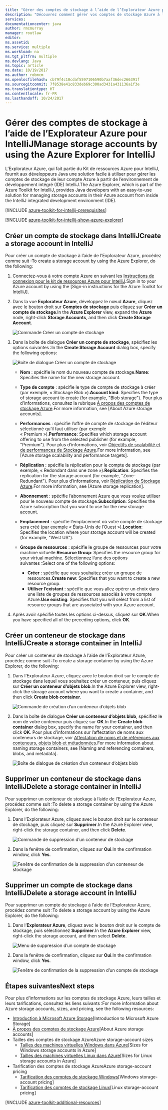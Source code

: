 ```yaml
---
title: "Gérer des comptes de stockage à l’aide de l’Explorateur Azure pour IntelliJ"
description: "Découvrez comment gérer vos comptes de stockage Azure à l’aide de l’Explorateur Azure pour IntelliJ."
services: 
documentationcenter: java
author: rmcmurray
manager: routlaw
editor: 
ms.assetid: 
ms.service: multiple
ms.workload: na
ms.tgt_pltfrm: multiple
ms.devlang: Java
ms.topic: article
ms.date: 10/19/2017
ms.author: robmcm
ms.openlocfilehash: cb79f4c10cdaf5597106590b7aaf36dec266391f
ms.sourcegitcommit: 7f8538e41c833deb69c300ad3431a431136a1f3e
ms.translationtype: HT
ms.contentlocale: fr-FR
ms.lasthandoff: 10/24/2017
---
```

# <a name="manage-storage-accounts-by-using-the-azure-explorer-for-intellij"></a><span data-ttu-id="e4216-103">Gérer des comptes de stockage à l’aide de l’Explorateur Azure pour IntelliJ</span><span class="sxs-lookup"><span data-stu-id="e4216-103">Manage storage accounts by using the Azure Explorer for IntelliJ</span></span>

<span data-ttu-id="e4216-104">L’Explorateur Azure, qui fait partie du Kit de ressources Azure pour IntelliJ, fournit aux développeurs Java une solution facile à utiliser pour gérer les comptes de stockage de leur compte Azure à partir de l’environnement de développement intégré (IDE) IntelliJ.</span><span class="sxs-lookup"><span data-stu-id="e4216-104">The Azure Explorer, which is part of the Azure Toolkit for IntelliJ, provides Java developers with an easy-to-use solution for managing storage accounts in their Azure account from inside the IntelliJ integrated development environment (IDE).</span></span>

[!INCLUDE [azure-toolkit-for-intellij-prerequisites](../includes/azure-toolkit-for-intellij-prerequisites.md)]

[!INCLUDE [azure-toolkit-for-intellij-show-azure-explorer](../includes/azure-toolkit-for-intellij-show-azure-explorer.md)]

## <a name="create-a-storage-account-in-intellij"></a><span data-ttu-id="e4216-105">Créer un compte de stockage dans IntelliJ</span><span class="sxs-lookup"><span data-stu-id="e4216-105">Create a storage account in IntelliJ</span></span>

<span data-ttu-id="e4216-106">Pour créer un compte de stockage à l’aide de l’Explorateur Azure, procédez comme suit :</span><span class="sxs-lookup"><span data-stu-id="e4216-106">To create a storage account by using the Azure Explorer, do the following:</span></span>

1. <span data-ttu-id="e4216-107">Connectez-vous à votre compte Azure en suivant les [Instructions de connexion pour le kit de ressources Azure pour IntelliJ].</span><span class="sxs-lookup"><span data-stu-id="e4216-107">Sign in to your Azure account by using the [Sign-in instructions for the Azure Toolkit for IntelliJ].</span></span> 

2. <span data-ttu-id="e4216-108">Dans la vue **Explorateur Azure**, développez le nœud **Azure**, cliquez avec le bouton droit sur **Comptes de stockage** puis cliquez sur **Créer un compte de stockage**.</span><span class="sxs-lookup"><span data-stu-id="e4216-108">In the **Azure Explorer** view, expand the **Azure** node, right-click **Storage Accounts**, and then click **Create Storage Account**.</span></span>

   ![Commande Créer un compte de stockage][CS01]

3. <span data-ttu-id="e4216-110">Dans la boîte de dialogue **Créer un compte de stockage**, spécifiez les options suivantes :</span><span class="sxs-lookup"><span data-stu-id="e4216-110">In the **Create Storage Account** dialog box, specify the following options:</span></span>

   ![Boîte de dialogue Créer un compte de stockage][CS02]

   * <span data-ttu-id="e4216-112">**Nom** : spécifie le nom du nouveau compte de stockage.</span><span class="sxs-lookup"><span data-stu-id="e4216-112">**Name**: Specifies the name for the new storage account.</span></span>

   * <span data-ttu-id="e4216-113">**Type de compte** : spécifie le type de compte de stockage à créer (par exemple, « Stockage Blob »).</span><span class="sxs-lookup"><span data-stu-id="e4216-113">**Account kind**: Specifies the type of storage account to create (for example, "Blob storage").</span></span> <span data-ttu-id="e4216-114">Pour plus d’informations, consultez la rubrique [À propos des comptes de stockage Azure].</span><span class="sxs-lookup"><span data-stu-id="e4216-114">For more information, see [About Azure storage accounts].</span></span> 

   * <span data-ttu-id="e4216-115">**Performances** : spécifie l’offre de compte de stockage de l’éditeur sélectionné qu’il faut utiliser (par exemple « Premium »).</span><span class="sxs-lookup"><span data-stu-id="e4216-115">**Performance**: Specifies which storage account offering to use from the selected publisher (for example, "Premium").</span></span> <span data-ttu-id="e4216-116">Pour plus d’informations, voir [Objectifs de scalabilité et de performances de Stockage Azure].</span><span class="sxs-lookup"><span data-stu-id="e4216-116">For more information, see [Azure storage scalability and performance targets].</span></span> 

   * <span data-ttu-id="e4216-117">**Réplication** : spécifie la réplication pour le compte de stockage (par exemple, « Redondant dans une zone »).</span><span class="sxs-lookup"><span data-stu-id="e4216-117">**Replication**: Specifies the replication for the storage account (for example, "Zone-Redundant").</span></span> <span data-ttu-id="e4216-118">Pour plus d’informations, voir [Réplication de Stockage Azure].</span><span class="sxs-lookup"><span data-stu-id="e4216-118">For more information, see [Azure storage replication].</span></span> 

   * <span data-ttu-id="e4216-119">**Abonnement** : spécifie l’abonnement Azure que vous voulez utiliser pour le nouveau compte de stockage.</span><span class="sxs-lookup"><span data-stu-id="e4216-119">**Subscription**: Specifies the Azure subscription that you want to use for the new storage account.</span></span>

   * <span data-ttu-id="e4216-120">**Emplacement** : spécifie l’emplacement où votre compte de stockage sera créé (par exemple « États-Unis de l’Ouest »).</span><span class="sxs-lookup"><span data-stu-id="e4216-120">**Location**: Specifies the location where your storage account will be created (for example, "West US").</span></span>

   * <span data-ttu-id="e4216-121">**Groupe de ressources** : spécifie le groupe de ressources pour votre machine virtuelle.</span><span class="sxs-lookup"><span data-stu-id="e4216-121">**Resource Group**: Specifies the resource group for your virtual machine.</span></span> <span data-ttu-id="e4216-122">Sélectionnez l’une des options suivantes :</span><span class="sxs-lookup"><span data-stu-id="e4216-122">Select one of the following options:</span></span>
      * <span data-ttu-id="e4216-123">**Créer** : spécifie que vous souhaitez créer un groupe de ressources.</span><span class="sxs-lookup"><span data-stu-id="e4216-123">**Create new**: Specifies that you want to create a new resource group.</span></span>
      * <span data-ttu-id="e4216-124">**Utiliser l’existant** : spécifie que vous allez opérer un choix dans une liste de groupes de ressources associés à votre compte Azure.</span><span class="sxs-lookup"><span data-stu-id="e4216-124">**Use existing**: Specifies that you will select from a list of resource groups that are associated with your Azure account.</span></span>

4. <span data-ttu-id="e4216-125">Après avoir spécifié toutes les options ci-dessus, cliquez sur **OK**.</span><span class="sxs-lookup"><span data-stu-id="e4216-125">When you have specified all of the preceding options, click **OK**.</span></span>

## <a name="create-a-storage-container-in-intellij"></a><span data-ttu-id="e4216-126">Créer un conteneur de stockage dans IntelliJ</span><span class="sxs-lookup"><span data-stu-id="e4216-126">Create a storage container in IntelliJ</span></span>

<span data-ttu-id="e4216-127">Pour créer un conteneur de stockage à l’aide de l’Explorateur Azure, procédez comme suit :</span><span class="sxs-lookup"><span data-stu-id="e4216-127">To create a storage container by using the Azure Explorer, do the following:</span></span>

1. <span data-ttu-id="e4216-128">Dans l’Explorateur Azure, cliquez avec le bouton droit sur le compte de stockage dans lequel vous souhaitez créer un conteneur, puis cliquez sur **Créer un conteneur d’objets blob**.</span><span class="sxs-lookup"><span data-stu-id="e4216-128">In the Azure Explorer view, right-click the storage account where you want to create a container, and then click **Create blob container**.</span></span>

   ![Commande de création d’un conteneur d’objets blob][CC01]

2. <span data-ttu-id="e4216-130">Dans la boîte de dialogue **Créer un conteneur d’objets blob**, spécifiez le nom de votre conteneur puis cliquez sur **OK**.</span><span class="sxs-lookup"><span data-stu-id="e4216-130">In the **Create blob container** dialog box, specify the name for your container, and then click **OK**.</span></span> <span data-ttu-id="e4216-131">Pour plus d’informations sur l’affectation de noms aux conteneurs de stockage, voir [Affectation de noms et de références aux conteneurs, objets blob et métadonnées].</span><span class="sxs-lookup"><span data-stu-id="e4216-131">For more information about naming storage containers, see [Naming and referencing containers, blobs, and metadata].</span></span>

   ![Boîte de dialogue de création d’un conteneur d’objets blob][CC02]

## <a name="delete-a-storage-container-in-intellij"></a><span data-ttu-id="e4216-133">Supprimer un conteneur de stockage dans IntelliJ</span><span class="sxs-lookup"><span data-stu-id="e4216-133">Delete a storage container in IntelliJ</span></span>

<span data-ttu-id="e4216-134">Pour supprimer un conteneur de stockage à l’aide de l’Explorateur Azure, procédez comme suit :</span><span class="sxs-lookup"><span data-stu-id="e4216-134">To delete a storage container by using the Azure Explorer, do the following:</span></span>

1. <span data-ttu-id="e4216-135">Dans l’Explorateur Azure, cliquez avec le bouton droit sur le conteneur de stockage, puis cliquez sur **Supprimer**.</span><span class="sxs-lookup"><span data-stu-id="e4216-135">In the Azure Explorer view, right-click the storage container, and then click **Delete**.</span></span>

   ![Commande de suppression d’un conteneur de stockage][DC01]

2. <span data-ttu-id="e4216-137">Dans la fenêtre de confirmation, cliquez sur **Oui**.</span><span class="sxs-lookup"><span data-stu-id="e4216-137">In the confirmation window, click **Yes**.</span></span>

   ![Fenêtre de confirmation de la suppression d’un conteneur de stockage][DC02]

## <a name="delete-a-storage-account-in-intellij"></a><span data-ttu-id="e4216-139">Supprimer un compte de stockage dans IntelliJ</span><span class="sxs-lookup"><span data-stu-id="e4216-139">Delete a storage account in IntelliJ</span></span>

<span data-ttu-id="e4216-140">Pour supprimer un compte de stockage à l’aide de l’Explorateur Azure, procédez comme suit :</span><span class="sxs-lookup"><span data-stu-id="e4216-140">To delete a storage account by using the Azure Explorer, do the following:</span></span>

1. <span data-ttu-id="e4216-141">Dans l’**Explorateur Azure**, cliquez avec le bouton droit sur le compte de stockage, puis sélectionnez **Supprimer**.</span><span class="sxs-lookup"><span data-stu-id="e4216-141">In the **Azure Explorer** view, right-click the storage account, and then select **Delete**.</span></span>

   ![Menu de suppression d’un compte de stockage][DS01]

2. <span data-ttu-id="e4216-143">Dans la fenêtre de confirmation, cliquez sur **Oui**.</span><span class="sxs-lookup"><span data-stu-id="e4216-143">In the confirmation window, click **Yes**.</span></span>

   ![Fenêtre de confirmation de la suppression d’un compte de stockage][DS02]

## <a name="next-steps"></a><span data-ttu-id="e4216-145">Étapes suivantes</span><span class="sxs-lookup"><span data-stu-id="e4216-145">Next steps</span></span>

<span data-ttu-id="e4216-146">Pour plus d’informations sur les comptes de stockage Azure, leurs tailles et leurs tarifications, consultez les liens suivants :</span><span class="sxs-lookup"><span data-stu-id="e4216-146">For more information about Azure storage accounts, sizes, and pricing, see the following resources:</span></span>

* <span data-ttu-id="e4216-147">[Introduction à Microsoft Azure Storage]</span><span class="sxs-lookup"><span data-stu-id="e4216-147">[Introduction to Microsoft Azure Storage]</span></span>
* <span data-ttu-id="e4216-148">[À propos des comptes de stockage Azure]</span><span class="sxs-lookup"><span data-stu-id="e4216-148">[About Azure storage accounts]</span></span>
* <span data-ttu-id="e4216-149">Tailles des comptes de stockage Azure</span><span class="sxs-lookup"><span data-stu-id="e4216-149">Azure storage-account sizes</span></span>
  * <span data-ttu-id="e4216-150">[Tailles des machines virtuelles Windows dans Azure]</span><span class="sxs-lookup"><span data-stu-id="e4216-150">[Sizes for Windows storage accounts in Azure]</span></span>
  * <span data-ttu-id="e4216-151">[Tailles des machines virtuelles Linux dans Azure]</span><span class="sxs-lookup"><span data-stu-id="e4216-151">[Sizes for Linux storage accounts in Azure]</span></span>
* <span data-ttu-id="e4216-152">Tarification des comptes de stockage Azure</span><span class="sxs-lookup"><span data-stu-id="e4216-152">Azure storage-account pricing</span></span>
  * <span data-ttu-id="e4216-153">[Tarification des comptes de stockage Windows]</span><span class="sxs-lookup"><span data-stu-id="e4216-153">[Windows storage-account pricing]</span></span>
  * <span data-ttu-id="e4216-154">[Tarification des comptes de stockage Linux]</span><span class="sxs-lookup"><span data-stu-id="e4216-154">[Linux storage-account pricing]</span></span>

[!INCLUDE [azure-toolkit-additional-resources](../includes/azure-toolkit-additional-resources.md)]

<!-- URL List -->

[Instructions de connexion pour le kit de ressources Azure pour IntelliJ]: ./azure-toolkit-for-intellij-sign-in-instructions.md
[Introduction à Microsoft Azure Storage]: /azure/storage/storage-introduction
[À propos des comptes de stockage Azure]: /azure/storage/storage-create-storage-account
[Réplication de Stockage Azure]: /azure/storage/storage-redundancy
[Objectifs de scalabilité et de performances de Stockage Azure]: /azure/storage/storage-scalability-targets
[Affectation de noms et de références aux conteneurs, objets blob et métadonnées]: http://go.microsoft.com/fwlink/?LinkId=255555

[Tailles des machines virtuelles Windows dans Azure]: /azure/virtual-machines/virtual-machines-windows-sizes
[Tailles des machines virtuelles Linux dans Azure]: /azure/virtual-machines/virtual-machines-linux-sizes
[Tarification des comptes de stockage Windows]: /pricing/details/virtual-machines/windows/
[Tarification des comptes de stockage Linux]: /pricing/details/virtual-machines/linux/

<!-- IMG List -->

[CS01]: media/azure-toolkit-for-intellij-managing-storage-accounts-using-azure-explorer/CS01.png
[CS02]: media/azure-toolkit-for-intellij-managing-storage-accounts-using-azure-explorer/CS02.png
[CC01]: media/azure-toolkit-for-intellij-managing-storage-accounts-using-azure-explorer/CC01.png
[CC02]: media/azure-toolkit-for-intellij-managing-storage-accounts-using-azure-explorer/CC02.png

[DS01]: media/azure-toolkit-for-intellij-managing-storage-accounts-using-azure-explorer/DS01.png
[DS02]: media/azure-toolkit-for-intellij-managing-storage-accounts-using-azure-explorer/DS02.png
[DC01]: media/azure-toolkit-for-intellij-managing-storage-accounts-using-azure-explorer/DC01.png
[DC02]: media/azure-toolkit-for-intellij-managing-storage-accounts-using-azure-explorer/DC02.png
